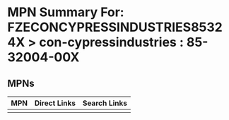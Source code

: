 



# MPN Summary For: FZECONCYPRESSINDUSTRIES85324X > con-cypressindustries : 85-32004-00X

## MPNs
  

|MPN|Direct Links|Search Links|
| :--- | :--- | :--- |
||||
